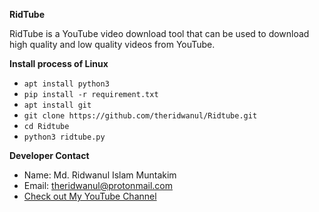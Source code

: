 **RidTube**

RidTube is a YouTube video download tool that can be used to download high quality and low quality videos from YouTube.

**Install process of Linux**
* `apt install python3`
* `pip install -r requirement.txt`
* `apt install git`
* `git clone https://github.com/theridwanul/Ridtube.git`
* `cd Ridtube`
* `python3 ridtube.py`

**Developer Contact**
* Name: Md. Ridwanul Islam Muntakim
* Email: theridwanul@protonmail.com
* [Check out My YouTube Channel](https://www.youtube.com/channel/UCjoSXq_wRK1U9uwiv3fXFkQ)
